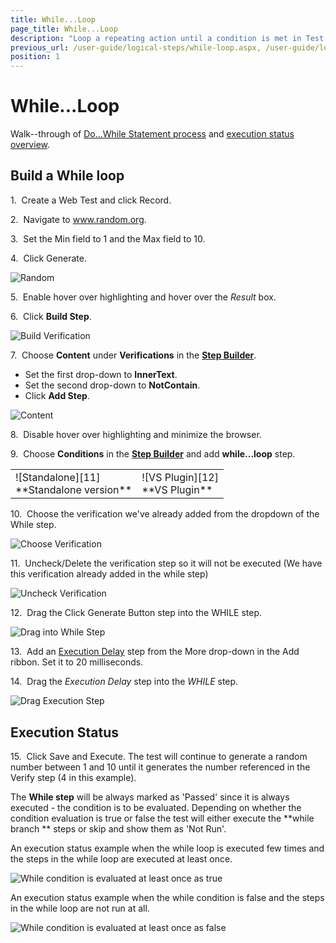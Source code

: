 ```yaml
---
title: While...Loop
page_title: While...Loop
description: "Loop a repeating action until a condition is met in Test Studio test. Loop cycle in Test Studio test"
previous_url: /user-guide/logical-steps/while-loop.aspx, /user-guide/logical-steps/while-loop
position: 1
---
```

# While...Loop

Walk--through of <a href="/features/logical-steps/while-loop#Build-a-While-loop">Do...While Statement process</a> and <a href="/features/logical-steps/while-loop#Execution-Status">execution status overview</a>.

## Build a While loop

1.&nbsp; Create a Web Test and click Record.

2.&nbsp; Navigate to www.random.org.

3.&nbsp; Set the Min field to 1 and the Max field to 10.

4.&nbsp; Click Generate.

![Random][1]

5.&nbsp; Enable hover over highlighting and hover over the *Result* box.

6.&nbsp; Click **Build Step**.

![Build Verification][2]

7.&nbsp; Choose **Content** under **Verifications** in the <a href="/getting-started/test-recording/step-suggestions" target="_blank">**Step Builder**</a>.

- Set the first drop-down to **InnerText**.
- Set the second drop-down to **NotContain**.
- Click **Add Step**.

![Content][3]

8.&nbsp; Disable hover over highlighting and minimize the browser.

9.&nbsp; Choose **Conditions** in the <a href="/getting-started/test-recording/step-suggestions" target="_blank">**Step Builder**</a> and add **while...loop** step.  

<table id="no-table">
<tr>
<td>![Standalone][11]<br>**Standalone version**</td>
<td>![VS Plugin][12]<br>**VS Plugin**</td>
<tr>
<table>

10.&nbsp; Choose the verification we've already added from the dropdown of the While step.

![Choose Verification][7]

11.&nbsp; Uncheck/Delete the verification step so it will not be executed (We have this verification already added in the while step)

![Uncheck Verification][8]

12.&nbsp; Drag the Click Generate Button step into the WHILE step.

![Drag into While Step][9]

13.&nbsp; Add an <a href="/features/custom-steps/execution-delay" target="_blank">Execution Delay</a> step from the More drop-down in the Add ribbon. Set it to 20 milliseconds.

14.&nbsp; Drag the *Execution Delay* step into the *WHILE* step.

![Drag Execution Step][10]

## Execution Status

15.&nbsp; Click Save and Execute. The test will continue to generate a random number between 1 and 10 until it generates the number referenced in the Verify step (4 in this example). 

The **While step** will be always marked as 'Passed' since it is always executed - the condition is to be evaluated. Depending on whether the condition evaluation is true or false the test will either execute the **while branch ** steps or skip and show them as 'Not Run'. 

An execution status example when the while loop is executed few times and the steps in the while loop are executed at least once. 

![While condition is evaluated at least once as true][13]

An execution status example when the while condition is false and the steps in the while loop are not run at all. 

![While condition is evaluated at least once as false][14]

[1]: /img/features/logical-steps/while-loop/fig1.png
[2]: /img/features/logical-steps/while-loop/fig2.png
[3]: /img/features/logical-steps/while-loop/fig3.png
[4]: /img/features/logical-steps/while-loop/fig4.png
[7]: /img/features/logical-steps/while-loop/fig7.png
[8]: /img/features/logical-steps/while-loop/fig8.png
[9]: /img/features/logical-steps/while-loop/fig9.png
[10]: /img/features/logical-steps/while-loop/fig10.png
[11]: /img/features/logical-steps/while-loop/fig11.png
[12]: /img/features/logical-steps/while-loop/fig12.png
[13]: /img/features/logical-steps/while-loop/fig13.jpg
[14]: /img/features/logical-steps/while-loop/fig14.jpg
